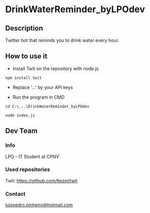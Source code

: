 # DrinkWaterReminder_byLPOdev

## Description
Twitter bot that reminds you to drink water every hour.

## How to use it
- Install Twit on the repository with node.js
```shell
npm install twit
```
- Replace '...' by your API keys

- Run the program in CMD
```shell
cd C:\...\DrinkWaterReminder_byLPOdev
```

```shell
node index.js
```

## Dev Team
### Info
LPO - IT Student at CPNV

### Used repositories
Twit: https://github.com/ttezel/twit

### Contact
luispedro.pinheiro@hotmail.com
